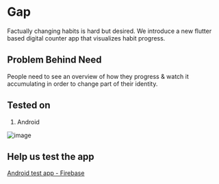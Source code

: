 # Gap

Factually changing habits is hard but desired.
We introduce a new flutter based digital counter app that visualizes habit progress.

## Problem Behind Need

People need to see an overview of how they progress & watch it accumulating in order to change part of their identity.

## Tested on
1. Android

![image](https://user-images.githubusercontent.com/130680623/231824700-08f160ef-7c5d-444b-8332-6e3ea43d4416.png)


## Help us test the app
[Android test app - Firebase]([https://linktodocumentation](https://appdistribution.firebase.google.com/testerapps/1:1096748049699:android:b2bdd0ae9109af82f21896/releases/5510f42sslgm0?utm_source=firebase-console))
